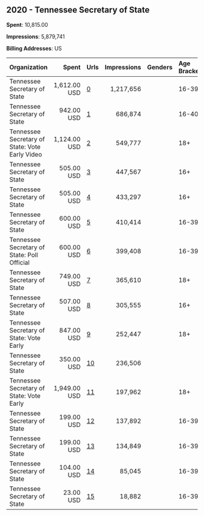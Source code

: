 ## 2020 - Tennessee Secretary of State 
**Spent**: 10,815.00

**Impressions**: 5,879,741

**Billing Addresses**: US

|Organization|Spent|Urls|Impressions|Genders|Age Brackets|Country Codes|
|:---|---:|:---|---:|:---|:---|:---|
|Tennessee Secretary of State|1,612.00 USD|[0](https://www.snap.com/political-ads/asset/283fc88b3d6210387d9ece39a2e352aafb57d10f62e89b19906cdd1ad5a8ac12?mediaType=mp4)|1,217,656||16-39|united states|
|Tennessee Secretary of State|942.00 USD|[1](https://www.snap.com/political-ads/asset/51e3465c4d2200d272f7ad515c3ace022c1971e9b1da009aceeae9a7bb94be0a?mediaType=png)|686,874||16-40|united states|
|Tennessee Secretary of State: Vote Early Video|1,124.00 USD|[2](https://www.snap.com/political-ads/asset/e3990a50197f3b790f0d416cb77a6126fa1d1b64ccc42d250d59f06dfade9d89?mediaType=mp4)|549,777||18+|united states|
|Tennessee Secretary of State|505.00 USD|[3](https://www.snap.com/political-ads/asset/51e3465c4d2200d272f7ad515c3ace022c1971e9b1da009aceeae9a7bb94be0a?mediaType=png)|447,567||16+|united states|
|Tennessee Secretary of State|505.00 USD|[4](https://www.snap.com/political-ads/asset/fcf970c51079139cc484cbce4fe7b875c2319657136c1510f0a5f083a0c05013?mediaType=jpeg)|433,297||16+|united states|
|Tennessee Secretary of State|600.00 USD|[5](https://www.snap.com/political-ads/asset/90298e2f01ce1ef9888fa43a627f8fabff00a888a09558e80e12227eac821d45?mediaType=jpeg)|410,414||16-39|united states|
|Tennessee Secretary of State: Poll Official|600.00 USD|[6](https://www.snap.com/political-ads/asset/283fc88b3d6210387d9ece39a2e352aafb57d10f62e89b19906cdd1ad5a8ac12?mediaType=mp4)|399,408||16-39|united states|
|Tennessee Secretary of State|749.00 USD|[7](https://www.snap.com/political-ads/asset/323914af5e0803a5052a03902ba803cfbb54b44e84c98e711952db774e721c5c?mediaType=png)|365,610||18+|united states|
|Tennessee Secretary of State|507.00 USD|[8](https://www.snap.com/political-ads/asset/283fc88b3d6210387d9ece39a2e352aafb57d10f62e89b19906cdd1ad5a8ac12?mediaType=mp4)|305,555||16+|united states|
|Tennessee Secretary of State: Vote Early|847.00 USD|[9](https://www.snap.com/political-ads/asset/32d633e00181f14f06785a59b4badbfe236e1e0150a2047c1036686a0b971192?mediaType=jpeg)|252,447||18+|united states|
|Tennessee Secretary of State|350.00 USD|[10](https://www.snap.com/political-ads/asset/fa478091f8ee10245931928fdc81e3fe02bf8a37f8f15697312fa9434a0a86f2?mediaType=jpeg)|236,506|||united states|
|Tennessee Secretary of State: Vote Early|1,949.00 USD|[11](https://www.snap.com/political-ads/asset/b2b42d8bf26e8caf09959657ce32f6c95857ae0a29b7f0441b36f8e5cbd32bd3?mediaType=mp4)|197,962||18+|united states|
|Tennessee Secretary of State|199.00 USD|[12](https://www.snap.com/political-ads/asset/283fc88b3d6210387d9ece39a2e352aafb57d10f62e89b19906cdd1ad5a8ac12?mediaType=mp4)|137,892||16-39|united states|
|Tennessee Secretary of State|199.00 USD|[13](https://www.snap.com/political-ads/asset/fcf970c51079139cc484cbce4fe7b875c2319657136c1510f0a5f083a0c05013?mediaType=jpeg)|134,849||16-39|united states|
|Tennessee Secretary of State|104.00 USD|[14](https://www.snap.com/political-ads/asset/51e3465c4d2200d272f7ad515c3ace022c1971e9b1da009aceeae9a7bb94be0a?mediaType=png)|85,045||16-39|united states|
|Tennessee Secretary of State|23.00 USD|[15](https://www.snap.com/political-ads/asset/ec3e09dfc539403913595a7bf215386ac9ddf7e207fc9813bc45ed945b789dc6?mediaType=png)|18,882||16-39|united states|
